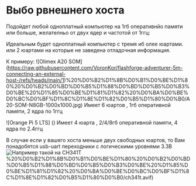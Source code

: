 # Выбо рвнешнего хоста

Подойдет любой одноплатный компьютер на 1гб оперативнйо памяти или больше, желателньо от двух ядер и частотой от 1ггц:

Идеальным будет одноплатный компьютер с тремя иб олее юартами. или 2 юартами на которые не заведена отладочная информация.

К примеру:
![Olimex A20 SOM] (https://raw.githubusercontent.com/VoronKor/flashforge-adventurer-5m-connecting-an-external-host-/refs/heads/main/1)%20%D0%B2%D1%8B%D0%B1%D0%BE%D1%80%20%D0%B2%D0%BD%D0%B5%D1%88%D0%BD%D0%B5%D0%B3%D0%BE%20%D1%85%D0%BE%D1%81%D1%82%20%D0%BA%D0%BE%D0%BC%D0%BF%D1%8C%D1%8E%D1%82%D0%B5%D1%80%D0%B0/A20-SOM-N8GB-1000x1000.jpg)
Имеет 6 юартов , 1гб оперативной памяти, 2 ядра по 1ггц

![Orange Pi 5 LTS] ()
Имеет 4 юарта , 2/4/8гб оперативной памяти, 4 ядра по 2.4ггц

В случае если у вашего хоста меньше двух свободных юартов, то Вам понадобятся usb-uart переходники с логическими уровнями 3.3В
![Например такой на CH341T](https://raw.githubusercontent.com/VoronKor/flashforge-adventurer-5m-connecting-an-external-host-/refs/heads/main/1)%20%D0%B2%D1%8B%D0%B1%D0%BE%D1%80%20%D0%B2%D0%BD%D0%B5%D1%88%D0%BD%D0%B5%D0%B3%D0%BE%20%D1%85%D0%BE%D1%81%D1%82%20%D0%BA%D0%BE%D0%BC%D0%BF%D1%8C%D1%8E%D1%82%D0%B5%D1%80%D0%B0/ch341t.avif)
